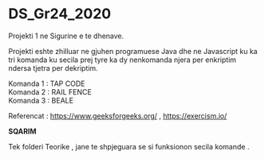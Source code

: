 # DS_Gr24_2020
Projekti 1 ne Sigurine e te dhenave.

Projekti eshte zhilluar ne gjuhen programuese Java dhe ne Javascript ku ka tri komanda ku secila prej tyre ka dy nenkomanda njera per enkriptim ndersa tjetra per dekriptim.                                                                      

Komanda 1 : TAP CODE                                                                                                                         
Komanda 2 : RAIL FENCE                                                                                                                      
Komanda 3 : BEALE 





Referencat :  https://www.geeksforgeeks.org/ ,
              https://exercism.io/




****************SQARIM****************

Tek folderi Teorike , jane te shpjeguara se si funksionon secila komande .             


